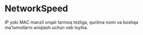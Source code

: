 # NetworkSpeed
IP yoki MAC manzil orqali tarmoq tezliga, qurilma nomi va boshqa ma'lumotlarni aniqlash uchun veb loyiha.
